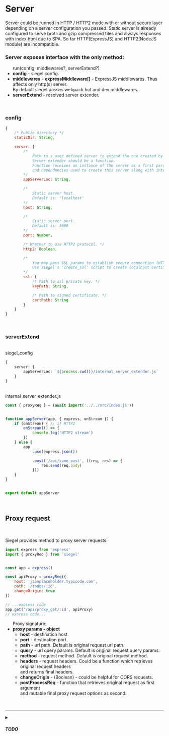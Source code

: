 <h1>Server</h1>
Server could be runned in HTTP / HTTP2 mode with or without secure layer depending on a server configuration you passed.
Static server is already configured to serve brotli and gzip compressed files and always responses with index.html due to SPA.
So far HTTP(ExpressJS) and HTTP2(NodeJS module) are incompatible.

<br/>
<h3>Server exposes interface with the only method:</h3>

<ul>
    run(config, middlewares?, serverExtend?)
    <li><b>config</b> - siegel config.</li>
    <li><b>middlewares</b> - <b>expressMiddleware[]</b> - ExpressJS middlewares. Thus affects only http(s) server.<br />
    By default siegel passes webpack hot and dev middlewares.</li>
    <li><b>serverExtend</b> - resolved server extender.</li>
</ul>
<br />

<h3>config</h3>

```js
{   
    /* Public directory */
    staticDir: String,

    server: {
        /*
            Path to a user defined server to extend the one created by siegel.
            Server extender should be a function.
            Function receives an instance of the server as a first paramenter
            and dependencies used to create this server along with internal server API as a second parameter.
        */
        appServerLoc: String,

        /*
            Static server host.
            Default is: 'localhost'
        */
        host: String,

        /*
            Static server port.
            Default is: 3000
        */
        port: Number,

        /* Whether to use HTTP2 protocol. */
        http2: Boolean,

        /*
            You may pass SSL params to establish secure connection (HTTPS HTTP2S).
            Use siegel's 'create_ssl' script to create localhost certificate.
        */
        ssl: {
            /* Path to ssl private key. */
            keyPath: String,

            /* Path to signed certificate. */
            certPath: String
        }
    }
}
```


<br />
<h3>serverExtend</h3>

<br />
siegel_config
<br />

```ts
{
    server: {
        appServerLoc: `${process.cwd()}/internal_server_extender.js`
    }
}
```

<br />
internal_server_extender.js
<br />

```js
const { proxyReq } = (await import('../../src/index.js'))


function appServer(app, { express, onStream }) {
    if (onStream) { // if HTTP2
        onStream(() => {
            console.log('HTTP2 stream')
        })
    } else {
        app
            .use(express.json())

            .post('/api/some_post', ((req, res) => {
                res.send(req.body)
            }))
    }
}


export default appServer
```



<br />
<h2>Proxy request</h2>
<br/>

Siegel provides method to proxy server requests:

```js
import express from 'express'
import { proxyReq } from 'siegel'


const app = express()

const apiProxy = proxyReq({
    host: 'jsonplaceholder.typicode.com',
    path: '/todos/:id',
    changeOrigin: true
})

// ...exoress code
app.get('/api/proxy_get/:id', apiProxy)
// exoress code...
```

<ul>
    Proxy signature:
    <li>
        <b>proxy params - object</b>
        <ul>
            <li><b>host</b> - destination host.</li>
            <li><b>port</b> - destination port.</li>
            <li><b>path</b> - url path. Default is original request url path.</li>
            <li><b>query</b> - url query params. Default is original request query params.</li>
            <li><b>method</b> - request method. Default is original request method.</li>
            <li>
                <b>headers</b> - request headers. Could be a function which retrieves original request headers<br/>
                and returns final headers.
            </li>
            <li><b>changeOrigin</b> - (Boolean) - could be helpful for CORS requests.</li>
            <li>
                <b>postProcessReq</b> - function that retrieves original request as first argument<br />
                and mutable final proxy request options as second.
        </ul>
    </li>
</ul>



<br /><hr />
<details>
    <summary><h5>TODO</h5></summary>
    <ul>
        <li>Compatible HTTP1 and HTTP2 static server</li>
        <li>SEO for crawlers (pages prebuild or build on the fly)</li>
        <li>Add more typings</li>
        <li>Isomorphic API?</li>
    </ul>
</details>